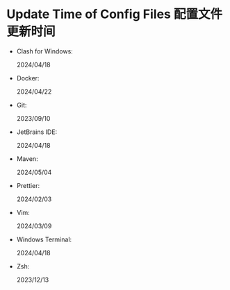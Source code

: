 # Update Time of Config Files 配置文件更新时间

- Clash for Windows:

    2024/04/18

- Docker:

    2024/04/22

- Git:

    2023/09/10

- JetBrains IDE:

    2024/04/18

- Maven:

    2024/05/04

- Prettier:

    2024/02/03

- Vim:

    2024/03/09

- Windows Terminal:

    2024/04/18

- Zsh:

    2023/12/13


